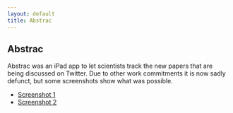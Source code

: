 ```yaml
---
layout: default
title: Abstrac 
---
```


Abstrac
------
Abstrac was an iPad app to let scientists track the new papers that are being discussed on Twitter. Due to other work commitments it is now sadly defunct, but some screenshots show what was possible.

- [Screenshot 1](Abstrac1.png)
- [Screenshot 2](Abstrac2.png)


